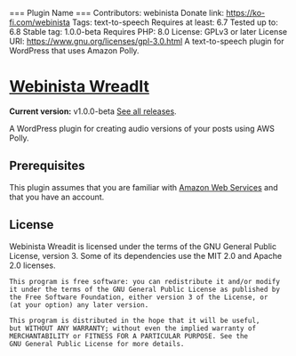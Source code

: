 === Plugin Name ===
Contributors: webinista
Donate link: https://ko-fi.com/webinista
Tags: text-to-speech
Requires at least: 6.7
Tested up to: 6.8
Stable tag: 1.0.0-beta
Requires PHP: 8.0
License: GPLv3 or later
License URI: https://www.gnu.org/licenses/gpl-3.0.html
A text-to-speech plugin for WordPress that uses Amazon Polly.

# [Webinista WreadIt](https://wreadit.webinista.com/)

**Current version:** v1.0.0-beta [See all releases](https://github.com/webinista/webinista-wreadit/releases/).
 
A WordPress plugin for creating audio versions of your posts using AWS Polly.

## Prerequisites

This plugin assumes that you are familiar with [Amazon Web Services](https://aws.amazon.com/) and that you have an account.

## License

Webinista Wreadit is licensed under the terms of the GNU General Public License, version 3. Some of its dependencies use the MIT 2.0 and Apache 2.0 licenses.

    This program is free software: you can redistribute it and/or modify
    it under the terms of the GNU General Public License as published by
    the Free Software Foundation, either version 3 of the License, or
    (at your option) any later version.

    This program is distributed in the hope that it will be useful,
    but WITHOUT ANY WARRANTY; without even the implied warranty of
    MERCHANTABILITY or FITNESS FOR A PARTICULAR PURPOSE. See the
    GNU General Public License for more details.


